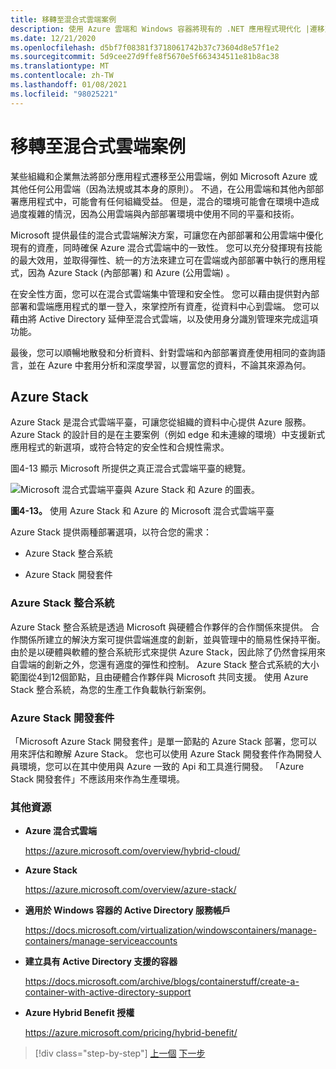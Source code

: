 ```yaml
---
title: 移轉至混合式雲端案例
description: 使用 Azure 雲端和 Windows 容器將現有的 .NET 應用程式現代化 |遷移至混合式雲端案例
ms.date: 12/21/2020
ms.openlocfilehash: d5bf7f08381f3718061742b37c73604d8e57f1e2
ms.sourcegitcommit: 5d9cee27d9ffe8f5670e5f663434511e81b8ac38
ms.translationtype: MT
ms.contentlocale: zh-TW
ms.lasthandoff: 01/08/2021
ms.locfileid: "98025221"
---
```

# <a name="migrate-to-hybrid-cloud-scenarios"></a>移轉至混合式雲端案例

某些組織和企業無法將部分應用程式遷移至公用雲端，例如 Microsoft Azure 或其他任何公用雲端（因為法規或其本身的原則）。 不過，在公用雲端和其他內部部署應用程式中，可能會有任何組織受益。 但是，混合的環境可能會在環境中造成過度複雜的情況，因為公用雲端與內部部署環境中使用不同的平臺和技術。

Microsoft 提供最佳的混合式雲端解決方案，可讓您在內部部署和公用雲端中優化現有的資產，同時確保 Azure 混合式雲端中的一致性。 您可以充分發揮現有技能的最大效用，並取得彈性、統一的方法來建立可在雲端或內部部署中執行的應用程式，因為 Azure Stack (內部部署) 和 Azure (公用雲端) 。

在安全性方面，您可以在混合式雲端集中管理和安全性。 您可以藉由提供對內部部署和雲端應用程式的單一登入，來掌控所有資產，從資料中心到雲端。 您可以藉由將 Active Directory 延伸至混合式雲端，以及使用身分識別管理來完成這項功能。

最後，您可以順暢地散發和分析資料、針對雲端和內部部署資產使用相同的查詢語言，並在 Azure 中套用分析和深度學習，以豐富您的資料，不論其來源為何。

## <a name="azure-stack"></a>Azure Stack

Azure Stack 是混合式雲端平臺，可讓您從組織的資料中心提供 Azure 服務。 Azure Stack 的設計目的是在主要案例（例如 edge 和未連線的環境）中支援新式應用程式的新選項，或符合特定的安全性和合規性需求。

圖4-13 顯示 Microsoft 所提供之真正混合式雲端平臺的總覽。

![Microsoft 混合式雲端平臺與 Azure Stack 和 Azure 的圖表。](./media/migrate-to-hybrid-cloud-scenarios/microsoft-hybrid-cloud-platform.png)

**圖4-13。** 使用 Azure Stack 和 Azure 的 Microsoft 混合式雲端平臺

Azure Stack 提供兩種部署選項，以符合您的需求：

- Azure Stack 整合系統

- Azure Stack 開發套件

### <a name="azure-stack-integrated-systems"></a>Azure Stack 整合系統

Azure Stack 整合系統是透過 Microsoft 與硬體合作夥伴的合作關係來提供。 合作關係所建立的解決方案可提供雲端進度的創新，並與管理中的簡易性保持平衡。 由於是以硬體與軟體的整合系統形式來提供 Azure Stack，因此除了仍然會採用來自雲端的創新之外，您還有適度的彈性和控制。 Azure Stack 整合式系統的大小範圍從4到12個節點，且由硬體合作夥伴與 Microsoft 共同支援。 使用 Azure Stack 整合系統，為您的生產工作負載執行新案例。

### <a name="azure-stack-development-kit"></a>Azure Stack 開發套件

「Microsoft Azure Stack 開發套件」是單一節點的 Azure Stack 部署，您可以用來評估和瞭解 Azure Stack。 您也可以使用 Azure Stack 開發套件作為開發人員環境，您可以在其中使用與 Azure 一致的 Api 和工具進行開發。 「Azure Stack 開發套件」不應該用來作為生產環境。

### <a name="additional-resources"></a>其他資源

- **Azure 混合式雲端**

    <https://azure.microsoft.com/overview/hybrid-cloud/>

- **Azure Stack**

    <https://azure.microsoft.com/overview/azure-stack/>

- **適用於 Windows 容器的 Active Directory 服務帳戶**

    <https://docs.microsoft.com/virtualization/windowscontainers/manage-containers/manage-serviceaccounts>

- **建立具有 Active Directory 支援的容器**

    <https://docs.microsoft.com/archive/blogs/containerstuff/create-a-container-with-active-directory-support>

- **Azure Hybrid Benefit 授權**

    <https://azure.microsoft.com/pricing/hybrid-benefit/>

>[!div class="step-by-step"]
>[上一個](life-cycle-ci-cd-pipelines-devops-tools.md) 
>[下一步](../walkthroughs-technical-get-started-overview.md)
